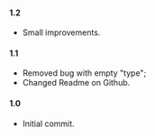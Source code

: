 #### 1.2
* Small improvements.

#### 1.1
* Removed bug with empty "type";
* Changed Readme on Github.

#### 1.0
* Initial commit.